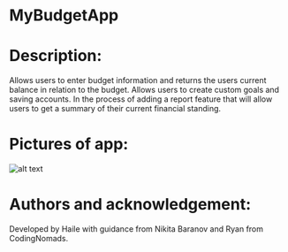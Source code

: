 # MyBudgetApp

# Description: 
Allows users to enter budget information and returns the users current balance in relation to the budget. Allows users to create custom goals and saving accounts. In the process of adding a report feature that will allow users to get a summary of their current financial standing.

# Pictures of app:
![alt text](https://github.com/[HaileB65]/[MyBudgetApp]/blob/[main]/[documents]/BudgetAppPic1.jpg.jpg?raw=true)

# Authors and acknowledgement: 
Developed by Haile with guidance from Nikita Baranov and Ryan from CodingNomads.

